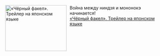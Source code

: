 <!--2025-03-20 23:00:15-->
<div class="yb">
  <div class="rss smaller1 kino_kino"><a href="https://www.kino-teatr.ru/video/47355/" title="«Чёрный факел». Трейлер на японском языке"><img src="https://www.kino-teatr.ru/video/5/5/47355/poster.jpg" width="196" height="147" align="left" hspace="5" style="margin: 0px 10px 0px 5px" alt="«Чёрный факел». Трейлер на японском языке"/></a>Война между ниндзя и мононокэ начинается&#33; <br><a class="light" href="https://www.kino-teatr.ru/video/47355/">«Чёрный факел». Трейлер на японском языке</a></div>
</div>
